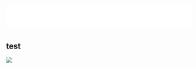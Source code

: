 <h1>
  <img src="https://github.com/gabriel-txt/gabriel-txt/blob/main/name.svg" alt="Gabriel Póvoa">
</h1>

## test

<img src="https://github-readme-stats.vercel.app/api?username=gabriel-txt)">
